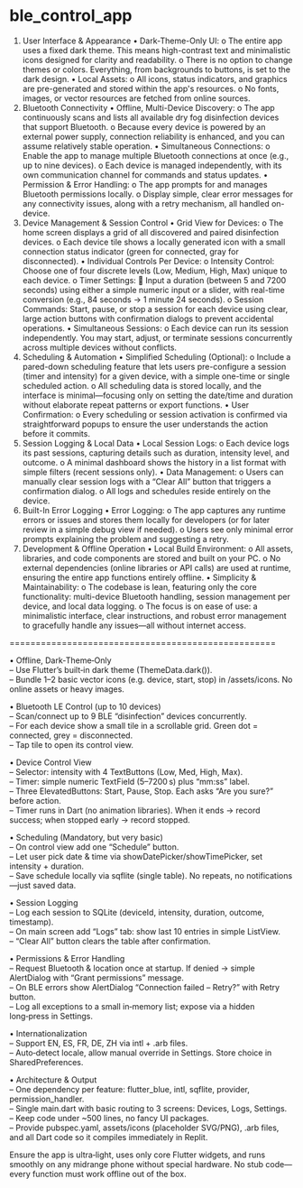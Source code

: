 # ble_control_app
1. User Interface & Appearance
•	Dark-Theme-Only UI:
o	The entire app uses a fixed dark theme. This means high-contrast text and minimalistic icons designed for clarity and readability.
o	There is no option to change themes or colors. Everything, from backgrounds to buttons, is set to the dark design.
•	Local Assets:
o	All icons, status indicators, and graphics are pre-generated and stored within the app's resources.
o	No fonts, images, or vector resources are fetched from online sources.
2. Bluetooth Connectivity
•	Offline, Multi-Device Discovery:
o	The app continuously scans and lists all available dry fog disinfection devices that support Bluetooth.
o	Because every device is powered by an external power supply, connection reliability is enhanced, and you can assume relatively stable operation.
•	Simultaneous Connections:
o	Enable the app to manage multiple Bluetooth connections at once (e.g., up to nine devices).
o	Each device is managed independently, with its own communication channel for commands and status updates.
•	Permission & Error Handling:
o	The app prompts for and manages Bluetooth permissions locally.
o	Display simple, clear error messages for any connectivity issues, along with a retry mechanism, all handled on-device.
3. Device Management & Session Control
•	Grid View for Devices:
o	The home screen displays a grid of all discovered and paired disinfection devices.
o	Each device tile shows a locally generated icon with a small connection status indicator (green for connected, gray for disconnected).
•	Individual Controls Per Device:
o	Intensity Control: Choose one of four discrete levels (Low, Medium, High, Max) unique to each device.
o	Timer Settings:
	Input a duration (between 5 and 7200 seconds) using either a simple numeric input or a slider, with real-time conversion (e.g., 84 seconds → 1 minute 24 seconds).
o	Session Commands: Start, pause, or stop a session for each device using clear, large action buttons with confirmation dialogs to prevent accidental operations.
•	Simultaneous Sessions:
o	Each device can run its session independently. You may start, adjust, or terminate sessions concurrently across multiple devices without conflicts.
4. Scheduling & Automation
•	Simplified Scheduling (Optional):
o	Include a pared-down scheduling feature that lets users pre-configure a session (timer and intensity) for a given device, with a simple one-time or single scheduled action.
o	All scheduling data is stored locally, and the interface is minimal—focusing only on setting the date/time and duration without elaborate repeat patterns or export functions.
•	User Confirmation:
o	Every scheduling or session activation is confirmed via straightforward popups to ensure the user understands the action before it commits.
5. Session Logging & Local Data
•	Local Session Logs:
o	Each device logs its past sessions, capturing details such as duration, intensity level, and outcome.
o	A minimal dashboard shows the history in a list format with simple filters (recent sessions only).
•	Data Management:
o	Users can manually clear session logs with a “Clear All” button that triggers a confirmation dialog.
o	All logs and schedules reside entirely on the device.
6. Built-In Error Logging
•	Error Logging:
o	The app captures any runtime errors or issues and stores them locally for developers (or for later review in a simple debug view if needed).
o	Users see only minimal error prompts explaining the problem and suggesting a retry.
7. Development & Offline Operation
•	Local Build Environment:
o	All assets, libraries, and code components are stored and built on your PC.
o	No external dependencies (online libraries or API calls) are used at runtime, ensuring the entire app functions entirely offline.
•	Simplicity & Maintainability:
o	The codebase is lean, featuring only the core functionality: multi-device Bluetooth handling, session management per device, and local data logging.
o	The focus is on ease of use: a minimalistic interface, clear instructions, and robust error management to gracefully handle any issues—all without internet access.

===================================================

• Offline, Dark‑Theme‑Only  
  – Use Flutter’s built‑in dark theme (ThemeData.dark()).  
  – Bundle 1–2 basic vector icons (e.g. device, start, stop) in /assets/icons. No online assets or heavy images.

• Bluetooth LE Control (up to 10 devices)  
  – Scan/connect up to 9 BLE “disinfection” devices concurrently.  
  – For each device show a small tile in a scrollable grid. Green dot = connected, grey = disconnected.  
  – Tap tile to open its control view.

• Device Control View  
  – Selector: intensity with 4 TextButtons (Low, Med, High, Max).  
  – Timer: simple numeric TextField (5–7200 s) plus “mm:ss” label.  
  – Three ElevatedButtons: Start, Pause, Stop. Each asks “Are you sure?” before action.  
  – Timer runs in Dart (no animation libraries). When it ends → record success; when stopped early → record stopped.

• Scheduling (Mandatory, but very basic)  
  – On control view add one “Schedule” button.  
  – Let user pick date & time via showDatePicker/showTimePicker, set intensity + duration.  
  – Save schedule locally via sqflite (single table). No repeats, no notifications—just saved data.

• Session Logging  
  – Log each session to SQLite (deviceId, intensity, duration, outcome, timestamp).  
  – On main screen add “Logs” tab: show last 10 entries in simple ListView.  
  – “Clear All” button clears the table after confirmation.

• Permissions & Error Handling  
  – Request Bluetooth & location once at startup. If denied → simple AlertDialog with “Grant permissions” message.  
  – On BLE errors show AlertDialog “Connection failed – Retry?” with Retry button.  
  – Log all exceptions to a small in‑memory list; expose via a hidden long‑press in Settings.

• Internationalization  
  – Support EN, ES, FR, DE, ZH via intl + .arb files.  
  – Auto‑detect locale, allow manual override in Settings. Store choice in SharedPreferences.

• Architecture & Output  
  – One dependency per feature: flutter_blue, intl, sqflite, provider, permission_handler.  
  – Single main.dart with basic routing to 3 screens: Devices, Logs, Settings.  
  – Keep code under ~500 lines, no fancy UI packages.  
  – Provide pubspec.yaml, assets/icons (placeholder SVG/PNG), .arb files, and all Dart code so it compiles immediately in Replit.

Ensure the app is ultra‑light, uses only core Flutter widgets, and runs smoothly on any midrange phone without special hardware. No stub code—every function must work offline out of the box.

